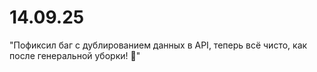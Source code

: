 # 14.09.25

"Пофиксил баг с дублированием данных в API, теперь всё чисто, как после генеральной уборки! 🧹"
